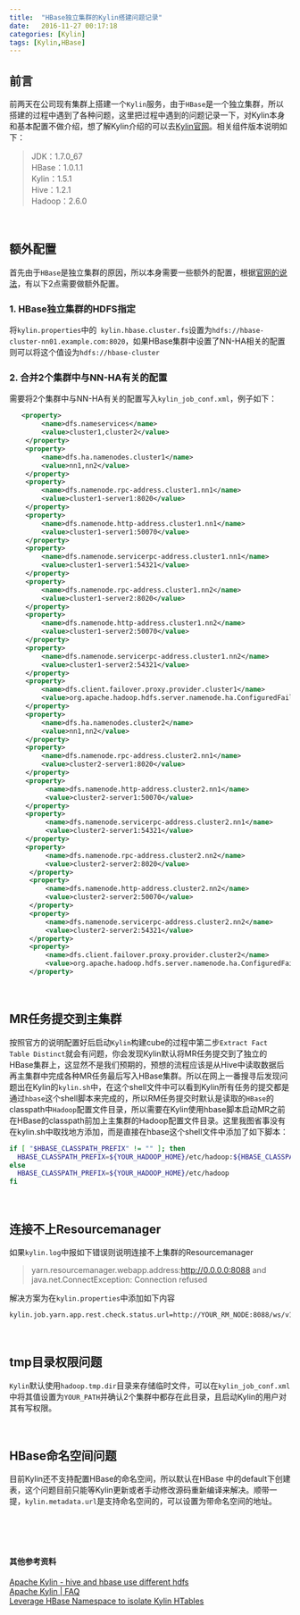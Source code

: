 ```yaml
---
title:  "HBase独立集群的Kylin搭建问题记录"
date:   2016-11-27 00:17:18
categories: [Kylin]
tags: [Kylin,HBase]
---
```


## 前言
前两天在公司现有集群上搭建一个`Kylin`服务，由于`HBase`是一个独立集群，所以搭建的过程中遇到了各种问题，这里把过程中遇到的问题记录一下，对Kylin本身和基本配置不做介绍，想了解Kylin介绍的可以去[Kylin官网][url1]。相关组件版本说明如下：

>JDK：1.7.0_67  
>HBase：1.0.1.1  
>Kylin：1.5.1  
>Hive：1.2.1  
>Hadoop：2.6.0  

<br/>

## 额外配置
首先由于`HBase`是独立集群的原因，所以本身需要一些额外的配置，根据[官网的说法][url2]，有以下2点需要做额外配置。

### 1. HBase独立集群的HDFS指定
将`kylin.properties`中的` kylin.hbase.cluster.fs`设置为`hdfs://hbase-cluster-nn01.example.com:8020`，如果HBase集群中设置了NN-HA相关的配置则可以将这个值设为`hdfs://hbase-cluster`

### 2. 合并2个集群中与NN-HA有关的配置
需要将2个集群中与NN-HA有关的配置写入`kylin_job_conf.xml`，例子如下：

```xml
   <property>
        <name>dfs.nameservices</name>
        <value>cluster1,cluster2</value>
    </property>
    <property>
        <name>dfs.ha.namenodes.cluster1</name>
        <value>nn1,nn2</value>
    </property>
    <property>
        <name>dfs.namenode.rpc-address.cluster1.nn1</name>
        <value>cluster1-server1:8020</value>
    </property>
    <property>
        <name>dfs.namenode.http-address.cluster1.nn1</name>
        <value>cluster1-server1:50070</value>
    </property>
    <property>
        <name>dfs.namenode.servicerpc-address.cluster1.nn1</name>
        <value>cluster1-server1:54321</value>
    </property>
    <property>
        <name>dfs.namenode.rpc-address.cluster1.nn2</name>
        <value>cluster1-server2:8020</value>
    </property>
    <property>
        <name>dfs.namenode.http-address.cluster1.nn2</name>
        <value>cluster1-server2:50070</value>
    </property>
    <property>
        <name>dfs.namenode.servicerpc-address.cluster1.nn2</name>
        <value>cluster1-server2:54321</value>
    </property>
    <property>
        <name>dfs.client.failover.proxy.provider.cluster1</name>
        <value>org.apache.hadoop.hdfs.server.namenode.ha.ConfiguredFailoverProxyProvider</value>
    </property>
    <property>
        <name>dfs.ha.namenodes.cluster2</name>
        <value>nn1,nn2</value>
    </property>
    <property>
        <name>dfs.namenode.rpc-address.cluster2.nn1</name>
        <value>cluster2-server1:8020</value>
    </property>
    <property>
         <name>dfs.namenode.http-address.cluster2.nn1</name>
         <value>cluster2-server1:50070</value>
    </property>
    <property>
         <name>dfs.namenode.servicerpc-address.cluster2.nn1</name>
         <value>cluster2-server1:54321</value>
    </property>
    <property>
         <name>dfs.namenode.rpc-address.cluster2.nn2</name>
         <value>cluster2-server2:8020</value>
     </property>
     <property>
         <name>dfs.namenode.http-address.cluster2.nn2</name>
         <value>cluster2-server2:50070</value>
     </property>
     <property>
         <name>dfs.namenode.servicerpc-address.cluster2.nn2</name>
         <value>cluster2-server2:54321</value>
     </property>
     <property>
         <name>dfs.client.failover.proxy.provider.cluster2</name>
         <value>org.apache.hadoop.hdfs.server.namenode.ha.ConfiguredFailoverProxyProvider</value>
     </property>
```
<br/>

## MR任务提交到主集群
按照官方的说明配置好后启动`Kylin`构建cube的过程中第二步` Extract Fact Table Distinct `就会有问题，你会发现Kylin默认将MR任务提交到了独立的HBase集群上，这显然不是我们预期的，预想的流程应该是从Hive中读取数据后再主集群中完成各种MR任务最后写入HBase集群。所以在网上一番搜寻后发现问题出在Kylin的`kylin.sh`中，在这个shell文件中可以看到Kylin所有任务的提交都是通过`hbase`这个shell脚本来完成的，所以RM任务提交时默认是读取的`HBase`的classpath中`Hadoop`配置文件目录，所以需要在Kylin使用hbase脚本启动MR之前在HBase的classpath前加上主集群的Hadoop配置文件目录。这里我图省事没有在kylin.sh中取找地方添加，而是直接在hbase这个shell文件中添加了如下脚本：

```bash
if [ "$HBASE_CLASSPATH_PREFIX" != "" ]; then
  HBASE_CLASSPATH_PREFIX=${YOUR_HADOOP_HOME}/etc/hadoop:${HBASE_CLASSPATH_PREFIX}
else
  HBASE_CLASSPATH_PREFIX=${YOUR_HADOOP_HOME}/etc/hadoop
fi
```
<br/>

## 连接不上Resourcemanager
如果`kylin.log`中报如下错误则说明连接不上集群的Resourcemanager

>yarn.resourcemanager.webapp.address:http://0.0.0.0:8088 and java.net.ConnectException: Connection refused

解决方案为在`kylin.properties`中添加如下内容

```xml
kylin.job.yarn.app.rest.check.status.url=http://YOUR_RM_NODE:8088/ws/v1/cluster/apps/${job_id}?anonymous=true
```
<br/>

## tmp目录权限问题
`Kylin`默认使用`hadoop.tmp.dir`目录来存储临时文件，可以在`kylin_job_conf.xml`中将其值设置为`YOUR_PATH`并确认2个集群中都存在此目录，且启动Kylin的用户对其有写权限。

<br/>

## HBase命名空间问题
目前Kylin还不支持配置HBase的命名空间，所以默认在HBase
中的default下创建表，这个问题目前只能等Kylin更新或者手动修改源码重新编译来解决。顺带一提，`kylin.metadata.url`是支持命名空间的，可以设置为带命名空间的地址。
<br/>
<br/>
<br/>
<br/>
<br/>

#### 其他参考资料

[Apache Kylin - hive and hbase use different hdfs](http://apache-kylin.74782.x6.nabble.com/hive-and-hbase-use-different-hdfs-td1922.html)  
[Apache Kylin | FAQ](http://kylin.apache.org/docs15/gettingstarted/faq.html)  
[Leverage HBase Namespace to isolate Kylin HTables](https://issues.apache.org/jira/browse/KYLIN-224)  

[url1]:http://kylin.apache.org/
[url2]:http://kylin.apache.org/blog/2016/06/10/standalone-hbase-cluster/